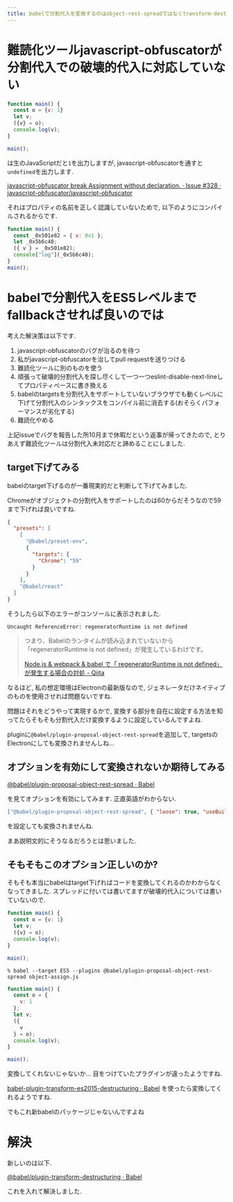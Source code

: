 ```yaml
---
title: babelで分割代入を変換するのはobject-rest-spreadではなくtransform-destructuring
---
```


# 難読化ツールjavascript-obfuscatorが分割代入での破壊的代入に対応していない

~~~js
function main() {
  const o = {v: 1}
  let v;
  ({v} = o);
  console.log(v);
}

main();
~~~

は生のJavaScriptだと`1`を出力しますが,
javascript-obfuscatorを通すと`undefined`を出力します.

[javascript-obfuscator break Assignment without declaration. · Issue #328 · javascript-obfuscator/javascript-obfuscator](https://github.com/javascript-obfuscator/javascript-obfuscator/issues/328)

それはプロパティの名前を正しく認識していないためで,
以下のようにコンパイルされるからです.

~~~js
function main() {
  const _0x501e82 = { v: 0x1 };
  let _0x5b6c40;
  ({ v } = _0x501e82);
  console["log"](_0x5b6c40);
}
main();
~~~

# babelで分割代入をES5レベルまでfallbackさせれば良いのでは

考えた解決策は以下です.

1. javascript-obfuscatorのバグが治るのを待つ
2. 私がjavascript-obfuscatorを治してpull requestを送りつける
3. 難読化ツールに別のものを使う
4. 頑張って破壊的分割代入を探し尽くして一つ一つeslint-disable-next-lineしてプロパティベースに書き換える
5. babelのtargetsを分割代入をサポートしていないブラウザでも動くレベルに下げて分割代入のシンタックスをコンパイル前に消去する(おそらくパフォーマンスが劣化する)
6. 難読化やめる

上記issueでバグを報告した所10月まで休暇だという返事が帰ってきたので,
とりあえず難読化ツールは分割代入未対応だと諦めることにしました.

## target下げてみる

babelのtarget下げるのが一番現実的だと判断して下げてみました.

Chromeがオブジェクトの分割代入をサポートしたのは60からだそうなので59まで下げれば良いですね.

~~~json
{
  "presets": [
    [
      "@babel/preset-env",
      {
        "targets": {
          "Chrome": "59"
        }
      }
    ],
    "@babel/react"
  ]
}
~~~

そうしたら以下のエラーがコンソールに表示されました.

~~~
Uncaught ReferenceError: regeneratorRuntime is not defined
~~~

>  つまり、Babelのランタイムが読み込まれていないから「regeneratorRuntime is not defined」が発生しているわけです。
>
> [Node.js & webpack & babel で「 regeneratorRuntime is not defined」が発生する場合の対処 - Qiita](https://qiita.com/devneko/items/c7ddb31f504c8c2a5ac5)

なるほど,
私の想定環境はElectronの最新版なので,
ジェネレータだけネイティブのものを使用させれば問題ないですね.

問題はそれをどうやって実現するかで,
変換する部分を自在に設定する方法を知ってたらそもそも分割代入だけ変換するように設定しているんですよね.

pluginに`@babel/plugin-proposal-object-rest-spread`を追加して,
targetsのElectronにしても変換されませんしね…

## オプションを有効にして変換されないか期待してみる

[@babel/plugin-proposal-object-rest-spread · Babel](https://babeljs.io/docs/en/next/babel-plugin-proposal-object-rest-spread)

を見てオプションを有効にしてみます.
正直英語がわからない.

~~~json
["@babel/plugin-proposal-object-rest-spread", { "loose": true, "useBuiltIns": true }]
~~~

を設定しても変換されませんね.

まあ説明文的にそうなるだろうとは思いました.

## そもそもこのオプション正しいのか?

そもそも本当にbabelはtarget下げればコードを変換してくれるのかわからなくなってきました.
スプレッドに付いては書いてますが破壊的代入については書いていないので.

~~~js
function main() {
  const o = {v: 1}
  let v;
  ({v} = o);
  console.log(v);
}

main();
~~~

~~~
% babel --target ES5 --plugins @babel/plugin-proposal-object-rest-spread object-assign.js
~~~

~~~js
function main() {
  const o = {
    v: 1
  };
  let v;
  ({
    v
  } = o);
  console.log(v);
}

main();
~~~

変換してくれないじゃないか…
目をつけていたプラグインが違ったようですね.

[babel-plugin-transform-es2015-destructuring · Babel](https://babeljs.io/docs/en/babel-plugin-transform-es2015-destructuring)
を使ったら変換してくれるようですね.

でもこれ新babelのパッケージじゃないんですよね

# 解決

新しいのは以下.

[\@babel/plugin-transform-destructuring · Babel](https://babeljs.io/docs/en/next/babel-plugin-transform-destructuring.html)

これを入れて解決しました.

